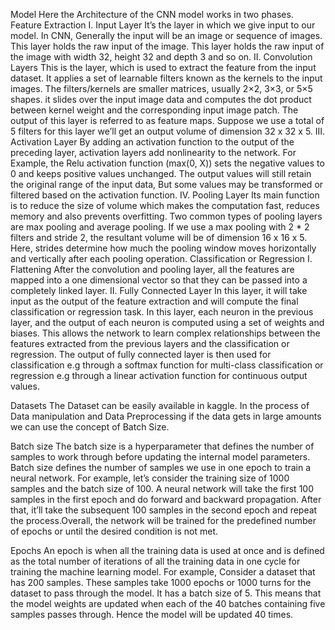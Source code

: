 Model
Here the Architecture of the CNN model works in two phases.
Feature Extraction
I. Input Layer
 It’s the layer in which we give input to our model. In CNN, Generally the input will be an image or sequence of images. This layer holds the raw input of the image. This layer holds the raw input of the image with width 32, height 32 and depth 3 and so on.
II. Convolution Layers
This is the layer, which is used to extract the feature from the input dataset. It applies a set of learnable filters known as the kernels to the input images. The filters/kernels are smaller matrices, usually 2×2, 3×3, or 5×5 shapes. it slides over the input image data and computes the dot product between kernel weight and the corresponding input image patch. The output of this layer is referred to as feature maps. Suppose we use a total of 5 filters for this layer we’ll get an output volume of dimension 32 x 32 x 5.
III. Activation Layer
By adding an activation function to the output of the preceding layer, activation layers add nonlinearity to the network. For Example, the Relu activation function (max(0, X)) sets the negative values to 0 and keeps positive values unchanged. The output values will still retain the original range of the input data, But some values may be transformed or filtered based on the activation function.
IV. Pooling Layer
Its main function is to reduce the size of volume which makes the computation fast, reduces memory and also prevents overfitting. Two common types of pooling layers are max pooling and average pooling. If we use a max pooling with 2 * 2 filters and stride 2, the resultant volume will be of dimension 16 x 16 x 5. Here, strides determine how much the pooling window moves horizontally and vertically after each pooling operation.
Classification or Regression
I. Flattening
After the convolution and pooling layer, all the features are mapped into a one dimensional vector so that they can be passed into a completely linked layer.
II. Fully Connected Layer
In this layer,  it will take input as the output of the feature extraction and will compute the final classification or regression task. In this layer, each neuron in the previous layer, and the output of each neuron is computed using a set of weights and biases. This allows the network to learn complex relationships between the features extracted from the previous layers and the classification or regression. The output of fully connected layer is then used for classification e.g through a softmax function for multi-class classification or regression e.g through a linear activation function for continuous output values.


Datasets
The Dataset can be easily available in kaggle. In the process of Data manipulation and Data Preprocessing if the data gets in large amounts we can use the concept of Batch Size.

Batch size
The batch size is a hyperparameter that defines the number of samples to work through before updating the internal model parameters. Batch size defines the number of samples we use in one epoch to train a neural network.
For example, let’s consider the training size of 1000 samples and the batch size of 100. A neural network will take the first 100 samples in the first epoch and do forward and backward propagation. After that, it’ll take the subsequent 100 samples in the second epoch and repeat the process.Overall, the network will be trained for the predefined number of epochs or until the desired condition is not met.


Epochs
An epoch is when all the training data is used at once and is defined as the total number of iterations of all the training data in one cycle for training the machine learning model.
For example, Consider a dataset that has 200 samples. These samples take 1000 epochs or 1000 turns for the dataset to pass through the model. It has a batch size of 5. This means that the model weights are updated when each of the 40 batches containing five samples passes through. Hence the model will be updated 40 times. 
